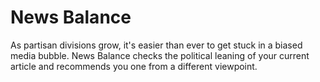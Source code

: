 # News Balance
As partisan divisions grow, it's easier than ever to get stuck in a biased media bubble. News Balance checks the political leaning of your current article and recommends you one from a different viewpoint.
